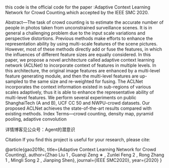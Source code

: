 # 
this code is the official code for the paper :Adaptive Context Learning Network for
Crowd Counting.which accepted by the IEEE SMC 2020.




Abstract—The task of crowd counting is to estimate the
accurate number of people in photos taken from unconstrained
surveillance scenes. It is in general a challenging problem due to
the input scale variations and perspective distortions. Previous
methods make efforts to enhance the representation ability by
using multi-scale features of the scene pictures. However, most
of these methods directly add or fuse the features, in which
the influences of different feature sizes are equally considered.
In this paper, we propose a novel architecture called adaptive
context learning network (ACLNet) to incorporate context of
features in multiple levels. In this architecture, the original
image features are enhanced by a multi-level feature generating
module, and then the multi-level features are up-sampled to the
same size and re-weighted for fusing. The ACLNet incorporates
the context information existed in sub-regions of various scales
adaptively, thus it is able to enhance the representative ability
of multi-level features. We perform several experiments on
public ShanghaiTech (A and B), UCF CC 50 and NWPU-crowd
datasets. Our proposed ACLNet achieves the state-of-the-art
results compared with existing methods.
Index Terms—crowd counting, density map, pyramid pooling,
adaptive convolution

详情博客见公众号：Agent的潜意识

Citation
If you find this project is useful for your research, please cite:


@article{gao2019c,
  title={Adaptive Context Learning Network for Crowd Counting},
  author={Zhao Liu 1 , Guanqi Zeng ∗ , Zunlei Feng 2 , Rong Zhang 1 , Mingli Song 2 , Jianping Shen},
  journal={IEEE SMC2020},
  year={2020}
}
